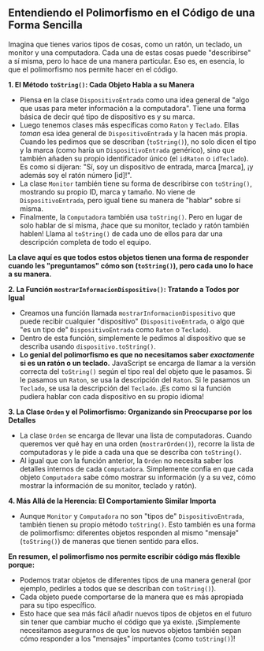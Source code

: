 ## Entendiendo el Polimorfismo en el Código de una Forma Sencilla

Imagina que tienes varios tipos de cosas, como un ratón, un teclado, un monitor y una computadora. Cada una de estas cosas puede "describirse" a sí misma, pero lo hace de una manera particular. Eso es, en esencia, lo que el polimorfismo nos permite hacer en el código.

**1. El Método `toString()`: Cada Objeto Habla a su Manera**

* Piensa en la clase `DispositivoEntrada` como una idea general de "algo que usas para meter información a la computadora". Tiene una forma básica de decir qué tipo de dispositivo es y su marca.
* Luego tenemos clases más específicas como `Raton` y `Teclado`. Ellas *toman* esa idea general de `DispositivoEntrada` y la hacen más propia. Cuando les pedimos que se describan (`toString()`), no solo dicen el tipo y la marca (como haría un `DispositivoEntrada` genérico), sino que también añaden su propio identificador único (el `idRaton` o `idTeclado`). Es como si dijeran: "Sí, soy un dispositivo de entrada, marca [marca], ¡y además soy el ratón número [id]!".
* La clase `Monitor` también tiene su forma de describirse con `toString()`, mostrando su propio ID, marca y tamaño. No viene de `DispositivoEntrada`, pero igual tiene su manera de "hablar" sobre sí misma.
* Finalmente, la `Computadora` también usa `toString()`. Pero en lugar de solo hablar de sí misma, ¡hace que su monitor, teclado y ratón también hablen! Llama al `toString()` de cada uno de ellos para dar una descripción completa de todo el equipo.

**La clave aquí es que todos estos objetos tienen una forma de responder cuando les "preguntamos" cómo son (`toString()`), pero cada uno lo hace a su manera.**

**2. La Función `mostrarInformacionDispositivo()`: Tratando a Todos por Igual**

* Creamos una función llamada `mostrarInformacionDispositivo` que puede recibir cualquier "dispositivo" (`DispositivoEntrada`, o algo que "es un tipo de" `DispositivoEntrada` como `Raton` o `Teclado`).
* Dentro de esta función, simplemente le pedimos al dispositivo que se describa usando `dispositivo.toString()`.
* **Lo genial del polimorfismo es que no necesitamos saber *exactamente* si es un ratón o un teclado.** JavaScript se encarga de llamar a la versión correcta del `toString()` según el tipo real del objeto que le pasamos. Si le pasamos un `Raton`, se usa la descripción del `Raton`. Si le pasamos un `Teclado`, se usa la descripción del `Teclado`. ¡Es como si la función pudiera hablar con cada dispositivo en su propio idioma!

**3. La Clase `Orden` y el Polimorfismo: Organizando sin Preocuparse por los Detalles**

* La clase `Orden` se encarga de llevar una lista de computadoras. Cuando queremos ver qué hay en una orden (`mostrarOrden()`), recorre la lista de computadoras y le pide a cada una que se describa con `toString()`.
* Al igual que con la función anterior, la `Orden` no necesita saber los detalles internos de cada `Computadora`. Simplemente confía en que cada objeto `Computadora` sabe cómo mostrar su información (y a su vez, cómo mostrar la información de su monitor, teclado y ratón).

**4. Más Allá de la Herencia: El Comportamiento Similar Importa**

* Aunque `Monitor` y `Computadora` no son "tipos de" `DispositivoEntrada`, también tienen su propio método `toString()`. Esto también es una forma de polimorfismo: diferentes objetos responden al mismo "mensaje" (`toString()`) de maneras que tienen sentido para ellos.

**En resumen, el polimorfismo nos permite escribir código más flexible porque:**

* Podemos tratar objetos de diferentes tipos de una manera general (por ejemplo, pedirles a todos que se describan con `toString()`).
* Cada objeto puede comportarse de la manera que es más apropiada para su tipo específico.
* Esto hace que sea más fácil añadir nuevos tipos de objetos en el futuro sin tener que cambiar mucho el código que ya existe. ¡Simplemente necesitamos asegurarnos de que los nuevos objetos también sepan cómo responder a los "mensajes" importantes (como `toString()`)!